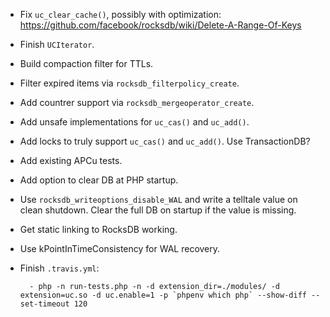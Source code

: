 * Fix `uc_clear_cache()`, possibly with optimization:
  https://github.com/facebook/rocksdb/wiki/Delete-A-Range-Of-Keys
* Finish `UCIterator`.
* Build compaction filter for TTLs.
* Filter expired items via `rocksdb_filterpolicy_create`.
* Add countrer support via `rocksdb_mergeoperator_create`.
* Add unsafe implementations for `uc_cas()` and `uc_add()`.
* Add locks to truly support `uc_cas()` and `uc_add()`. Use TransactionDB?
* Add existing APCu tests.
* Add option to clear DB at PHP startup.
* Use `rocksdb_writeoptions_disable_WAL` and write a telltale value on clean
  shutdown. Clear the full DB on startup if the value is missing.
* Get static linking to RocksDB working.
* Use kPointInTimeConsistency for WAL recovery.
* Finish `.travis.yml`:

        - php -n run-tests.php -n -d extension_dir=./modules/ -d extension=uc.so -d uc.enable=1 -p `phpenv which php` --show-diff --set-timeout 120
